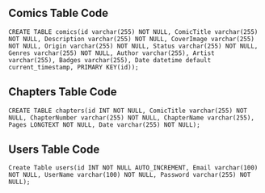 ## Comics Table Code

```
CREATE TABLE comics(id varchar(255) NOT NULL, ComicTitle varchar(255) NOT NULL, Description varchar(255) NOT NULL, CoverImage varchar(255) NOT NULL, Origin varchar(255) NOT NULL, Status varchar(255) NOT NULL, Genres varchar(255) NOT NULL, Author varchar(255), Artist varchar(255), Badges varchar(255), Date datetime default current_timestamp, PRIMARY KEY(id));
```

## Chapters Table Code

`CREATE TABLE chapters(id INT NOT NULL, ComicTitle varchar(255) NOT NULL, ChapterNumber varchar(255) NOT NULL, ChapterName varchar(255), Pages LONGTEXT NOT NULL, Date varchar(255) NOT NULL);`

## Users Table Code

`Create Table users(id INT NOT NULL AUTO_INCREMENT, Email varchar(100) NOT NULL, UserName varchar(100) NOT NULL, Password varchar(255) NOT NULL);`
